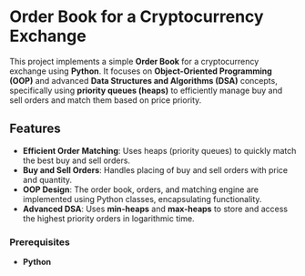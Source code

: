 # Order Book for a Cryptocurrency Exchange

This project implements a simple **Order Book** for a cryptocurrency exchange using **Python**. It focuses on **Object-Oriented Programming (OOP)** and advanced **Data Structures and Algorithms (DSA)** concepts, specifically using **priority queues (heaps)** to efficiently manage buy and sell orders and match them based on price priority.

## Features

- **Efficient Order Matching**: Uses heaps (priority queues) to quickly match the best buy and sell orders.
- **Buy and Sell Orders**: Handles placing of buy and sell orders with price and quantity.
- **OOP Design**: The order book, orders, and matching engine are implemented using Python classes, encapsulating functionality.
- **Advanced DSA**: Uses **min-heaps** and **max-heaps** to store and access the highest priority orders in logarithmic time.

### Prerequisites

- **Python**